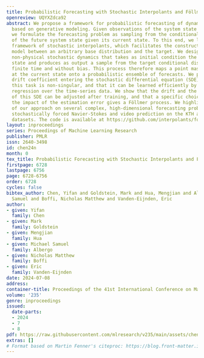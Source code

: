 ```yaml
---
title: Probabilistic Forecasting with Stochastic Interpolants and Föllmer Processes
openreview: UQYXZdca92
abstract: We propose a framework for probabilistic forecasting of dynamical systems
  based on generative modeling. Given observations of the system state over time,
  we formulate the forecasting problem as sampling from the conditional distribution
  of the future system state given its current state. To this end, we leverage the
  framework of stochastic interpolants, which facilitates the construction of a generative
  model between an arbitrary base distribution and the target. We design a fictitious,
  non-physical stochastic dynamics that takes as initial condition the current system
  state and produces as output a sample from the target conditional distribution in
  finite time and without bias. This process therefore maps a point mass centered
  at the current state onto a probabilistic ensemble of forecasts. We prove that the
  drift coefficient entering the stochastic differential equation (SDE) achieving
  this task is non-singular, and that it can be learned efficiently by square loss
  regression over the time-series data. We show that the drift and the diffusion coefficients
  of this SDE can be adjusted after training, and that a specific choice that minimizes
  the impact of the estimation error gives a Föllmer process. We highlight the utility
  of our approach on several complex, high-dimensional forecasting problems, including
  stochastically forced Navier-Stokes and video prediction on the KTH and CLEVRER
  datasets. The code is available at https://github.com/interpolants/forecasting.
layout: inproceedings
series: Proceedings of Machine Learning Research
publisher: PMLR
issn: 2640-3498
id: chen24n
month: 0
tex_title: Probabilistic Forecasting with Stochastic Interpolants and Föllmer Processes
firstpage: 6728
lastpage: 6756
page: 6728-6756
order: 6728
cycles: false
bibtex_author: Chen, Yifan and Goldstein, Mark and Hua, Mengjian and Albergo, Michael
  Samuel and Boffi, Nicholas Matthew and Vanden-Eijnden, Eric
author:
- given: Yifan
  family: Chen
- given: Mark
  family: Goldstein
- given: Mengjian
  family: Hua
- given: Michael Samuel
  family: Albergo
- given: Nicholas Matthew
  family: Boffi
- given: Eric
  family: Vanden-Eijnden
date: 2024-07-08
address:
container-title: Proceedings of the 41st International Conference on Machine Learning
volume: '235'
genre: inproceedings
issued:
  date-parts:
  - 2024
  - 7
  - 8
pdf: https://raw.githubusercontent.com/mlresearch/v235/main/assets/chen24n/chen24n.pdf
extras: []
# Format based on Martin Fenner's citeproc: https://blog.front-matter.io/posts/citeproc-yaml-for-bibliographies/
---
```

